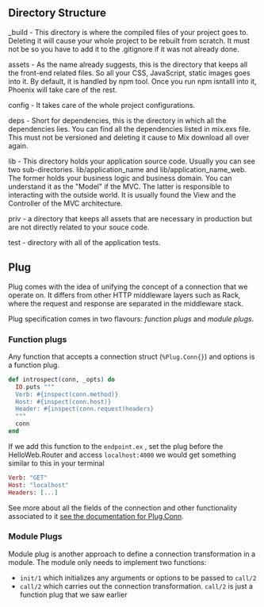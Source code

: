 
## Directory Structure

_build - This directory is where the compiled files of your project goes to. Deleting it will cause your whole project to be rebuilt from scratch.
It must not be  so you have to add it to the .gitignore if it was not already done.

assets - As the name already suggests, this is the directory that keeps all the front-end related files. So all your CSS, JavaScript, static images goes into it. By default, it is handled by npm tool. Once you run npm isntalll into it, Phoenix will take care of the rest.

config - It takes care of the whole project configurations.

deps - Short for dependencies, this is the directory in which all the dependencies lies. You can find all the dependencies listed in mix.exs file. This must not be versioned and deleting it cause to Mix download all over again.

lib - This directory holds your application source code. Usually you can see two sub-directories. lib/application_name and lib/application_name_web.
The former holds your business logic and business domain. You can understand it as the "Model" if the MVC. The latter is responsible to interacting with the outside world. It is usually found the View and the Controller of the MVC architecture.

priv - a directory that keeps all assets that are necessary in production but are not directly related to your souce code.

test - directory with all of the application tests.


## Plug
Plug comes with the idea of unifying the concept of a connection that we operate on. It differs from other HTTP middleware layers such as Rack, where the request and response are separated in the middleware stack.

Plug specification comes in two flavours: 
*function plugs* and *module plugs*.

### Function plugs

Any function that accepts a connection struct (`%Plug.Conn{}`) and options is a function plug.

```elixir
def introspect(conn, _opts) do
  IO.puts """
  Verb: #{inspect(conn.method)}
  Host: #{inspect(conn.host)}
  Header: #{inspect(conn.request)headers}
  """
  conn
end
```

If we add this function to the `endpoint.ex` , set the plug before the HelloWeb.Router and access `localhost:4000` we would get something similar to this in your terminal

```elixir
Verb: "GET"
Host: "localhost"
Headers: [...]
```



See more about all the fields of the connection and other functionality associated to it  [see the documentation for Plug.Conn](https://hexdocs.pm/plug/Plug.Conn.html).

### Module Plugs


Module plug is another approach to define a connection transformation in a module.
The module only needs to implement two functions:

- `init/1` which initializes any arguments or options to be passed to `call/2`
- `call/2` which carries out the connection transformation. `call/2` is just a function plug that we saw earlier













